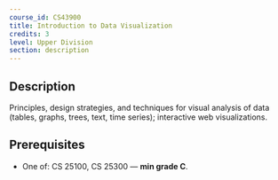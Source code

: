 ```yaml
---
course_id: CS43900
title: Introduction to Data Visualization
credits: 3
level: Upper Division
section: description
---
```


## Description
Principles, design strategies, and techniques for visual analysis of data (tables, graphs, trees, text, time series); interactive web visualizations.

## Prerequisites
- One of: CS 25100, CS 25300 — **min grade C**.
